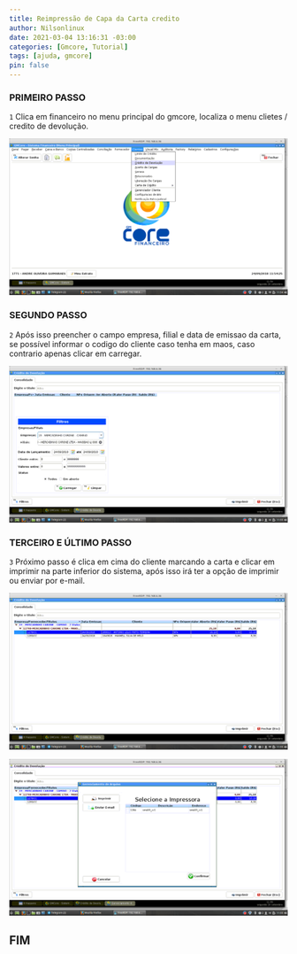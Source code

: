 ```yaml
---
title: Reimpressão de Capa da Carta credito
author: Nilsonlinux
date: 2021-03-04 13:16:31 -03:00
categories: [Gmcore, Tutorial]
tags: [ajuda, gmcore]
pin: false
---
```


### PRIMEIRO PASSO

`1` Clica em financeiro no menu principal do gmcore, localiza o menu clietes / credito de
devolução.

![imagem 1](https://raw.githubusercontent.com/sistemanpdvs/sistemanpdvs.github.io/master/assets/img/sample/cartacredito1.png)

### SEGUNDO PASSO

`2` Após isso preencher o campo empresa, filial e data de emissao da carta, se possível informar
o codigo do cliente caso tenha em maos, caso contrario apenas clicar em carregar.

![imagem 2](https://raw.githubusercontent.com/sistemanpdvs/sistemanpdvs.github.io/master/assets/img/sample/cartacredito2.png)

### TERCEIRO E ÚLTIMO PASSO

`3` Próximo passo é clica em cima do cliente marcando a carta e clicar em imprimir na parte
inferior do sistema, após isso irá ter a opção de imprimir ou enviar por e-mail.

![imagem 3](https://raw.githubusercontent.com/sistemanpdvs/sistemanpdvs.github.io/master/assets/img/sample/cartacredito3.png)

![imagem 4](https://raw.githubusercontent.com/sistemanpdvs/sistemanpdvs.github.io/master/assets/img/sample/cartacredito4.png)

## FIM
